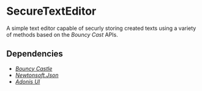 # SecureTextEditor

A simple text editor capable of securly storing created texts using a variety of methods based on the *Bouncy Cast* APIs.

## Dependencies

- [*Bouncy Castle*](https://www.bouncycastle.org/csharp/index.html)
- [*Newtonsoft.Json*](https://github.com/JamesNK/Newtonsoft.Json)
- [*Adonis UI*](https://github.com/benruehl/adonis-ui)
